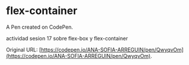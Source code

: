 # flex-container

A Pen created on CodePen.

actividad sesion 17 sobre flex-box y flex-container

Original URL: [https://codepen.io/ANA-SOFIA-ARREGUIN/pen/QwyqvOm](https://codepen.io/ANA-SOFIA-ARREGUIN/pen/QwyqvOm).

